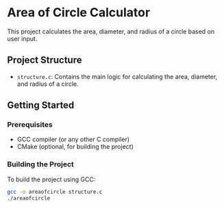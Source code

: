 # Area of Circle Calculator

This project calculates the area, diameter, and radius of a circle based on user input.

## Project Structure

- `structure.c`: Contains the main logic for calculating the area, diameter, and radius of a circle.

## Getting Started

### Prerequisites

- GCC compiler (or any other C compiler)
- CMake (optional, for building the project)

### Building the Project

To build the project using GCC:

```sh
gcc -o areaofcircle structure.c
./areaofcircle
